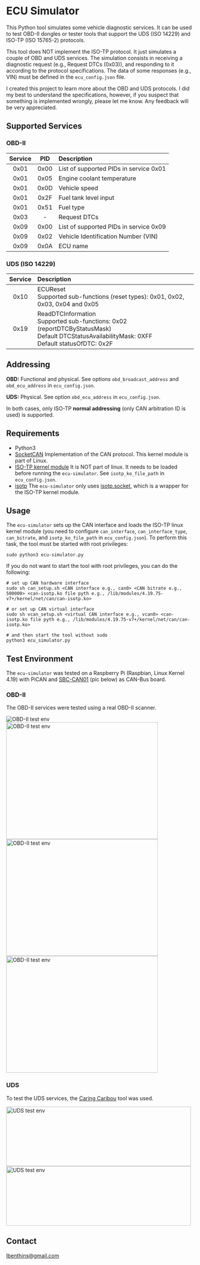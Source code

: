 # ECU Simulator

This Python tool simulates some vehicle diagnostic services. It can be used to test OBD-II dongles or tester tools that support the UDS (ISO 14229) and ISO-TP (ISO 15765-2) protocols. 

This tool does NOT implement the ISO-TP protocol. It just simulates a couple of OBD and UDS services. The simulation consists in receiving a diagnostic request (e.g., Request DTCs (0x03)), and responding to it according to the protocol specifications. The data of some responses (e.g., VIN) must be defined in the `ecu_config.json` file.

I created this project to learn more about the OBD and UDS protocols. I did my best to understand the specifications, however, if you suspect that something is implemented wrongly, please let me know. Any feedback will be very appreciated. 

## Supported Services

### OBD-II

| Service | PID    |          Description                   |
|:-------:|:-----: |:---------------------------------------|
| 0x01    | 0x00   | List of supported PIDs in service 0x01 |
| 0x01    | 0x05   | Engine coolant temperature |
| 0x01    | 0x0D   | Vehicle speed |
| 0x01    | 0x2F   | Fuel tank level input |
| 0x01    | 0x51   | Fuel type |
| 0x03    | -      | Request DTCs |
| 0x09    | 0x00   | List of supported PIDs in service 0x09 |
| 0x09    | 0x02   | Vehicle Identification Number (VIN) |
| 0x09    | 0x0A   | ECU name |

### UDS (ISO 14229)

| Service |          Description                                   |
|:-------:|:-------------------------------------------------------|
| 0x10    | ECUReset <br> Supported sub-functions (reset types): 0x01, 0x02, 0x03, 0x04 and 0x05 |
| 0x19    | ReadDTCInformation <br> Supported sub-functions: 0x02 (reportDTCByStatusMask) <br> Default DTCStatusAvailabilityMask: 0XFF <br> Default statusOfDTC: 0x2F| 
 
## Addressing

**OBD:** Functional and physical. See options `obd_broadcast_address` and `obd_ecu_address` in `ecu_config.json`.

**UDS:** Physical. See option `obd_ecu_address` in `ecu_config.json`.

In both cases, only ISO-TP **normal addressing** (only CAN arbitration ID is used) is supported.

## Requirements

* Python3
* [SocketCAN](https://www.kernel.org/doc/Documentation/networking/can.txt) Implementation of the CAN protocol. This kernel module is part of Linux. 
* [ISO-TP kernel module](https://github.com/hartkopp/can-isotp) It is NOT part of linux. It needs to be loaded before running the `ecu-simulator`. See `isotp_ko_file_path` in `ecu_config.json`.
* [isotp](https://can-isotp.readthedocs.io/en/latest/) The `ecu-simulator` only uses [isotp.socket](https://can-isotp.readthedocs.io/en/latest/isotp/socket.html), which is a wrapper for the ISO-TP kernel module.

## Usage 

The `ecu-simulator` sets up the CAN interface and loads the ISO-TP linux kernel module (you need to configure `can_interface`, `can_interface_type`, `can_bitrate`, and `isotp_ko_file_path` in `ecu_config.json`). To perform this task, the tool must be started with root privileges:   

```
sudo python3 ecu-simulator.py
```

If you do not want to start the tool with root privileges, you can do the following:

```
# set up CAN hardware interface
sudo sh can_setup.sh <CAN interface e.g., can0> <CAN bitrate e.g., 500000> <can-isotp.ko file pyth e.g., /lib/modules/4.19.75-v7+/kernel/net/can/can-isotp.ko>

# or set up CAN virtual interface 
sudo sh vcan_setup.sh <virtual CAN interface e.g., vcan0> <can-isotp.ko file pyth e.g., /lib/modules/4.19.75-v7+/kernel/net/can/can-isotp.ko>

# and then start the tool without sudo
python3 ecu_simulator.py
``` 

## Test Environment  

The `ecu-simulator` was tested on a Raspberry Pi (Raspbian, Linux Kernel 4.19) with PiCAN and [SBC-CAN01](anleitung.joy-it.net/wp-content/uploads/2018/09/SBC-CAN01-Anschlussplan.pdf) (pic below) as CAN-Bus board. 

### OBD-II

The OBD-II services were tested using a real OBD-II scanner.

<img src="https://github.com/lbenthins/ecu-simulator/blob/master/img/obd_sbc-can01.jpg" alt="OBD-II test env"/>

<img src="https://github.com/lbenthins/ecu-simulator/blob/master/img/obd_detecting.jpg" alt="OBD-II test env" width="407" height="314"/>

<img src="https://github.com/lbenthins/ecu-simulator/blob/master/img/obd_dtc.jpg" alt="OBD-II test env" width="407" height="314"/>

<img src="https://github.com/lbenthins/ecu-simulator/blob/master/img/obd_info.jpg" alt="OBD-II test env" width="407" height="314"/>


### UDS

To test the UDS services, the [Caring Caribou](https://github.com/CaringCaribou/caringcaribou) tool was used.

<img src="https://github.com/lbenthins/ecu-simulator/blob/master/img/caringcaribou_1.png" alt="UDS test env" width="496" height="160" />

<img src="https://github.com/lbenthins/ecu-simulator/blob/master/img/caringcaribou_2.png" alt="UDS test env" width="496" height="160" />

## Contact

lbenthins@gmail.com 



